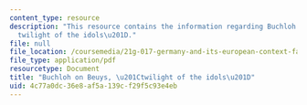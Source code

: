 ```yaml
---
content_type: resource
description: "This resource contains the information regarding Buchloh on Beuys, \u201C\
  twilight of the idols\u201D."
file: null
file_location: /coursemedia/21g-017-germany-and-its-european-context-fall-2002/4c77a0dc36e8af5a139cf29f5c93e4eb_MIT21G_017F02_lec_12.pdf
file_type: application/pdf
resourcetype: Document
title: "Buchloh on Beuys, \u201Ctwilight of the idols\u201D"
uid: 4c77a0dc-36e8-af5a-139c-f29f5c93e4eb
---
```

